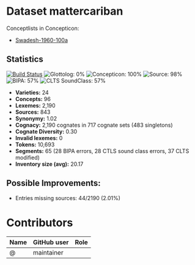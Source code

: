 # Dataset mattercariban


Conceptlists in Concepticon:
- [Swadesh-1960-100a](https://concepticon.clld.org/contributions/Swadesh-1960-100a)
## Statistics


[![Build Status](https://travis-ci.org/cldf-datasets/mattercariban.svg?branch=master)](https://travis-ci.org/cldf-datasets/mattercariban)
![Glottolog: 0%](https://img.shields.io/badge/Glottolog-0%25-red.svg "Glottolog: 0%")
![Concepticon: 100%](https://img.shields.io/badge/Concepticon-100%25-brightgreen.svg "Concepticon: 100%")
![Source: 98%](https://img.shields.io/badge/Source-98%25-green.svg "Source: 98%")
![BIPA: 57%](https://img.shields.io/badge/BIPA-57%25-red.svg "BIPA: 57%")
![CLTS SoundClass: 57%](https://img.shields.io/badge/CLTS%20SoundClass-57%25-red.svg "CLTS SoundClass: 57%")

- **Varieties:** 24
- **Concepts:** 96
- **Lexemes:** 2,190
- **Sources:** 843
- **Synonymy:** 1.02
- **Cognacy:** 2,190 cognates in 717 cognate sets (483 singletons)
- **Cognate Diversity:** 0.30
- **Invalid lexemes:** 0
- **Tokens:** 10,693
- **Segments:** 65 (28 BIPA errors, 28 CTLS sound class errors, 37 CLTS modified)
- **Inventory size (avg):** 20.17

## Possible Improvements:



- Entries missing sources: 44/2190 (2.01%)

# Contributors

Name | GitHub user | Role
--- | --- | ---
 | @ | maintainer


